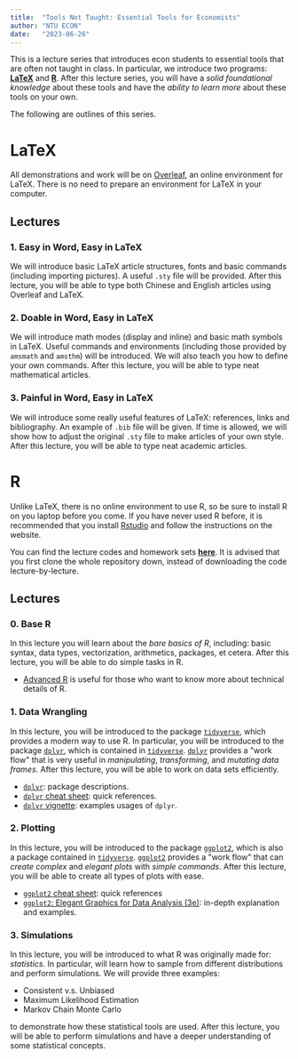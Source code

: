 ```yaml
---
title:  "Tools Not Taught: Essential Tools for Economists"
author: "NTU ECON"
date:   "2023-06-26"
---
```


<!-- <img -->
<!--     src="./resources/tnt-logo.png" -->
<!--     alt="logo" -->
<!-- 	style="width: 0 auto; -->
<!-- 		width: 10em; -->
<!-- 		display: block; -->
<!-- 		margin-right: auto; -->
<!-- 		margin-left: auto;" -->
<!-- /> -->

This is a lecture series that introduces econ students to essential tools that are often not taught in class.
In particular, we introduce two programs: [**LaTeX**](#latex) and [**R**](#r).
After this lecture series,
you will have a *solid foundational knowledge* about these tools
and have the *ability to learn more* about these tools on your own.

The following are outlines of this series.

# **LaTeX**

All demonstrations and work will be on [Overleaf](https://www.overleaf.com),
an online environment for LaTeX.
There is no need to prepare an environment for LaTeX in your computer.

## Lectures

### 1. Easy in Word, Easy in LaTeX

We will introduce basic LaTeX article structures,
fonts and basic commands (including importing pictures).
A useful `.sty` file will be provided.
After this lecture, you will be able to type both
Chinese and English articles using Overleaf and LaTeX.

### 2. Doable in Word, Easy in LaTeX

We will introduce math modes (display and inline) and basic
math symbols in LaTeX.
Useful commands and environments (including those provided by `amsmath` and `amsthm`) will be introduced.
We will also teach you how to define your own commands.
After this lecture, you will be able to type neat mathematical
articles.

### 3. Painful in Word, Easy in LaTeX

We will introduce some really useful features of LaTeX:
references, links and bibliography. An example of `.bib` file
will be given.
If time is allowed, we will show how to
adjust the original `.sty` file to make articles of your own style.
After this lecture, you will be able to type neat academic
articles.

# **R**

Unlike LaTeX, there is no online environment to use R,
so be sure to install R on you laptop before you come.
If you have never used R before,
it is recommended that you install [Rstudio](https://posit.co/download/rstudio-desktop/) and follow the instructions on the website.

You can find the lecture codes and homework sets [**here**](https://github.com/tools-not-taught/intro-to-R).
It is advised that you first clone the whole repository down,
instead of downloading the code lecture-by-lecture.

## Lectures

### 0. Base R

In this lecture you will learn about the *bare basics of R*,
including:
basic syntax,
data types,
vectorization,
arithmetics,
packages,
et cetera. After this lecture, you will be able to do simple tasks in R.

- [Advanced R](https://adv-r.hadley.nz/) is useful for those who want to know more about technical details of R.

### 1. Data Wrangling

In this lecture, you will be introduced to the package [`tidyverse`](https://www.tidyverse.org/packages/),
which provides a modern way to use R.
In particular, you will be introduced to the package [`dplyr`](https://dplyr.tidyverse.org/),
which is contained in [`tidyverse`](https://www.tidyverse.org/packages/).
[`dplyr`](https://dplyr.tidyverse.org/) provides a "work flow" that is very useful in
*manipulating*, *transforming*, and *mutating* *data frames*.
After this lecture, you will be able to work on data sets efficiently.

- [`dplyr`](https://dplyr.tidyverse.org/):
  package descriptions.
- [`dplyr` cheat sheet](https://posit.co/wp-content/uploads/2022/10/data-transformation-1.pdf):
  quick references.
- [`dplyr` vignette](https://dplyr.tidyverse.org/articles/dplyr.html):
  examples usages of `dplyr`.

### 2. Plotting

In this lecture, you will be introduced to the package [`ggplot2`](https://ggplot2.tidyverse.org/),
which is also a package contained in [`tidyverse`](https://www.tidyverse.org/packages/).
[`ggplot2`](https://ggplot2.tidyverse.org/) provides a "work flow" that can *create complex* and *elegant plots* with *simple commands*.
After this lecture, you will be able to create all types of plots with ease.

- [`ggplot2` cheat sheet](https://posit.co/wp-content/uploads/2022/10/data-visualization-1.pdf):
  quick references
- [`ggplot2`: Elegant Graphics for Data Analysis (3e)](https://ggplot2-book.org/):
  in-depth explanation and examples.

### 3. Simulations

In this lecture,
you will be introduced to what R was originally made for: *statistics*.
In particular, will learn how to sample from different distributions
and perform simulations.
We will provide three examples:

- Consistent v.s. Unbiased
- Maximum Likelihood Estimation
- Markov Chain Monte Carlo

to demonstrate how these statistical tools are used.
After this lecture, you will be able to perform simulations
and have a deeper understanding of some statistical concepts.
